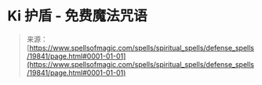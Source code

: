 <!--yml

category: 未分类

date: 2024-06-12 19:02:11

-->

# Ki 护盾 - 免费魔法咒语

> 来源：[https://www.spellsofmagic.com/spells/spiritual_spells/defense_spells/19841/page.html#0001-01-01](https://www.spellsofmagic.com/spells/spiritual_spells/defense_spells/19841/page.html#0001-01-01)
